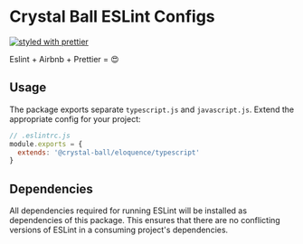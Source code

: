 # Crystal Ball ESLint Configs

<div>

[![styled with prettier](https://img.shields.io/badge/styled_with-prettier-ff69b4.svg)](https://github.com/prettier/prettier)
</div>

Eslint + Airbnb + Prettier = :heart_eyes:


## Usage
The package exports separate `typescript.js` and `javascript.js`. Extend the
appropriate config for your project:

```javascript
// .eslintrc.js
module.exports = {
  extends: '@crystal-ball/eloquence/typescript'
}
```

## Dependencies
All dependencies required for running ESLint will be installed as dependencies of
this package. This ensures that there are no conflicting versions of ESLint in a
consuming project's dependencies.
